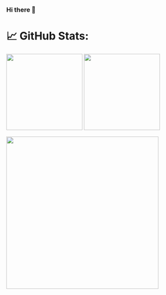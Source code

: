 ### Hi there 👋

<!--
**AleNunes/AleNunes** is a ✨ _special_ ✨ repository because its `README.md` (this file) appears on your GitHub profile.

Here are some ideas to get you started:

- 🔭 I’m currently working on ...
- 🌱 I’m currently learning ...
- 👯 I’m looking to collaborate on ...
- 🤔 I’m looking for help with ...
- 💬 Ask me about ...
- 📫 How to reach me: ...
- 😄 Pronouns: ...
- ⚡ Fun fact: ...
-->


# 📈 GitHub Stats:
<img src="https://github-readme-stats-wheat-two-53.vercel.app/api?username=AleNunes&theme=vue-dark&hide_border=false&include_all_commits=false&count_private=false&show_icons=true" height="200px" /> <img src="https://github-readme-stats-wheat-two-53.vercel.app/api/top-langs/?username=AleNunes&theme=vue-dark&hide_border=false&include_all_commits=false&count_private=false&layout=compact" height="200px" />

<img src="https://github-readme-streak-stats.herokuapp.com/?user=AleNunes&theme=vue-dark&hide_border=false" width="400px" /> 




